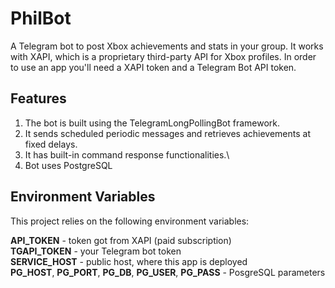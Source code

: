 # PhilBot

A Telegram bot to post Xbox achievements and stats in your group. It works with XAPI, which is a proprietary third-party API for Xbox profiles.
In order to use an app you'll need a XAPI token and a Telegram Bot API token.

## Features

1. The bot is built using the TelegramLongPollingBot framework.
2. It sends scheduled periodic messages and retrieves achievements at fixed delays.
3. It has built-in command response functionalities.\
4. Bot uses PostgreSQL

## Environment Variables

This project relies on the following environment variables:

**API_TOKEN** - token got from XAPI (paid subscription)  
**TGAPI_TOKEN** - your Telegram bot token  
**SERVICE_HOST** - public host, where this app is deployed  
**PG_HOST**, **PG_PORT**, **PG_DB**, **PG_USER**, **PG_PASS** - PosgreSQL parameters  

